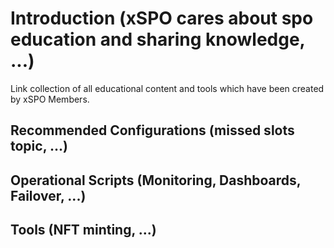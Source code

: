 # Introduction (xSPO cares about spo education and sharing knowledge, ...)

Link collection of all educational content and tools which have been created by xSPO Members.

## Recommended Configurations (missed slots topic, ...)

## Operational Scripts (Monitoring, Dashboards, Failover, ...)
## Tools (NFT minting, ...)
